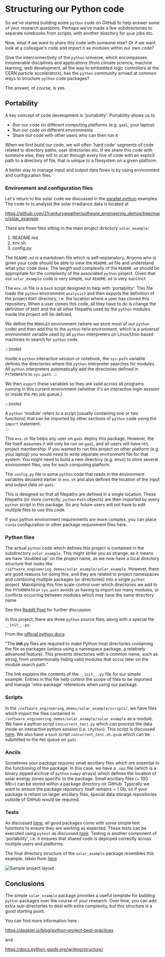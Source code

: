# Structuring our Python code

So we've started building some `python` code on GitHub to help answer some of your research questions. Perhaps we've made a few subdirectories to separate notebooks from scripts, with another directory for `qsub` jobs etc.

Now, what if we want to share this code with someone else?  Or if we want look at a colleague's code and import it as modules within our own code?

Give the interconnectivity of the `python` universe, which encompasses innumerable disciplines and applications (from climate science, machine learning, web development, all the way to embedded logic controllers at the CERN particle accelerators), has the `python` community arrived at common ways to structure `python` code packages?

The answer, of course, is yes.

## Portability ##

A key concept of code development is 'portability'. Portability allows us to
- Run our code on different computing platforms (e.g. `gadi`, your laptop)
- Run our code on different environments
- Share our code with other users who can then run it 

When we first build our code, we will often 'hard code' segments of code related to directory paths, user directories etc. If we share this code with someone else, they will to scan through every line of code with an explicit path to a directory of file, that is unique to a filesystem on a given platform.

A better way to manage input and output data flows is by using environment and configuration files.

### Environment and configuration files ###

Let's return to the solar code we discussed in the [parallel python](../python/concurrent_futures.md) examples. The code to to analysis the solar irradiance data is located at 

https://github.com/21centuryweather/software_engineering_demos/tree/main/solar_example

There are three files sitting in the main project directory `solar_example`:
1. README.md
2. env.sh
3. config.py

The `README.md` is a markdown file which is self-explanatory. Anyone who is given your code should be able to view the `README.md` file and understand what your code does. The length and complexity of the `README.md` should be appropriate for the complexity of the associated `python` project. Given that our `solar_example` code is very simple, our `README.md` is very succinct.

The `env.sh` file is a `bash` script designed to help with 'portability'. This file loads the `python` environment `analysis3` and then exports the definition of the project `ROOT` directory, i.e. the location where a user has cloned this repository. When a user clones this code, all they have to do is change the definition of `ROOT` and the all other filepaths used by the `python` modules inside the project will be defined, 

We define the `MODULES` environment (where we store most of our `python` code) and then add this to the `python` `PATH` environment, which is a universal environment variable used by all `python` interpreters on Linux/Unix-based machines to search for `python` code.

:::{note}

Inside a `python` interactive session or notebook, the `sys.path` variable defines the directories where the `python` interpreter searches for modules. All `python` interpreters automatically add the directories defined in `PYTHONPATH` to `sys.path`.
:::

We then `export` these variables so they are valid across all programs running in this current environment (whether it's an interactive login session or inside the `PBS` job queue.)

:::{note}

A `python` 'module' refers to a script (usually containing one or two functions) that can be imported by other sections of `python` code using the `import` statement.  
:::

This `env.sh` file helps any user on `gadi` deploy this package. However, the file itself assumes it will only be run on `gadi`, and all users will have `hh5` project membership.  If you wanted to run this project on other platform (e.g. your laptop) you would need to write separate environment file for that system. You might need to build a new directory (e.g. envs) to store several environment files, one for each computing platform.

The `config.py` file is some `python` code that reads in the environment variables declared earlier in `env.sh` and also defines the location of the input and output data on `gadi`.

This is designed so that all filepaths are defined in a single location. These filepaths (or more correctly, `python` `Path` objects) are then imported by every `python` script in this package. So any future users will not have to edit multiple files to use this code.

If your python environment requirements are more complex, you can place `conda` configuration or other package requirement files here.

### Python files ###

The actual `python` code which defines this project is contained in the subdirectory `solar_example`. This might strike you as strange, as it means we have 'doubled up' on the project name, as we now have a local directory structure that looks like `/software_engineering_demos/solar_example/solar_example`. However, there are good reasons for doing this, and they are related to project namespaces and combining multiple packages (or directories) into a single `python` project. Maintaining this fine scale control over which directories we add to the `PYTHONPATH` or `sys.path` avoids us having to import too many modules, or conflicts occurring between modules which may have the same directory name

See this [Reddit Post](https://www.reddit.com/r/learnpython/comments/12wf3qe/why_have_a_folder_with_the_same_name_as_your_root/) for further discussion.

In this project, there are three `python` source files, along with a special file `__init__.py`.  

From the [official python docs](https://docs.python.org/3/tutorial/modules.html):

"The __init__.py files are required to make Python treat directories containing the file as packages (unless using a namespace package, a relatively advanced feature). This prevents directories with a common name, such as string, from unintentionally hiding valid modules that occur later on the module search path."

The link explains the contents of the `__init__.py` file for our simple example. Entries in this file help control the scope of files to be imported and manage 'intra-package' references when using our package.

### Scripts ###

In the `/software_engineering_demos/solar_example/scripts/`, we have files which import the files contained in `/software_engineering_demos/solar_example/solar_example` as a module. We have a python script `concurrent_test.py` which can process the data inside an interactive python session (i.e. `iPython`). This script is discussed [here](../python/concurrent_futures.md#an-example-using-concurrent-futures). We also have a `bash` script `concurrent_test.sh.qsub` which can be submitted to the `PBS` queue on `gadi`. 

### Ancils ###

Sometimes your package requires small ancillary files which are essential to the functioning of the package. In this case, we have a `.npz` file (which is a binary zipped archive of `python` `numpy` arrays) which defines the location of solar energy zones specific to the package. Small ancillary files (~ 100 Mb>) can be stored within a package directory on GitHub. Typically we want to ensure the package repository itself remains < 1 Gb, so if your package is reliant on larger ancillary files, special data storage repositories outside of GitHub would be required.

### Tests ##

As discussed [here](../python/testing.md), all good packages come with some simple test functions to ensure they are working as expected. These tests can be executed using `pytest` as discussed [here](../python/testing.md#examples-with-pytest). Testing is another component of 'portability', i.e. it ensures that shared code is deployed correctly across multiple users and platforms.

The final directory structure of the `solar_example` package resembles this example, taken from [here](https://dagster.io/blog/python-project-best-practices)

![Sample project layout](images/project.png)

## Conclusions

The simple `solar_example` package provides a useful template for building `python` packages over the course of your research. Over time, you can add extra sub-directories to deal with extra complexity, but this structure is a good starting point.

You can find more information here : 

https://dagster.io/blog/python-project-best-practices

and 

https://docs.python-guide.org/writing/structure/